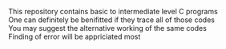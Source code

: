This repository contains basic to intermediate level C programs<br>
One can definitely be benifitted if they trace all of those codes<br>
You may suggest the alternative working of the same codes<br>
Finding of error will be appriciated most<br>
